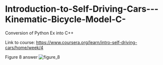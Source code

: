 # Introduction-to-Self-Driving-Cars---Kinematic-Bicycle-Model-C-
Conversion of Python Ex into C++

Link to course: https://www.coursera.org/learn/intro-self-driving-cars/home/week/4

Figure 8 answer
![figure_8](https://user-images.githubusercontent.com/53950231/168483122-0c13ab11-d15c-4eb8-b945-d79a79e018fd.png)
